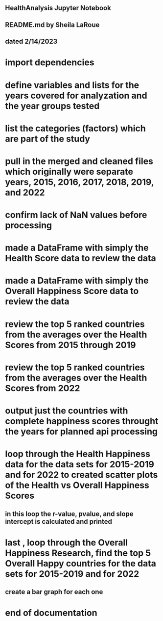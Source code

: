## HealthAnalysis Jupyter Notebook

## README.md by Sheila LaRoue

## dated 2/14/2023

# import dependencies

# define variables and lists for the years covered for analyzation and the year groups tested

# list the categories (factors) which are part of the study

# pull in the merged and cleaned files which originally were separate years, 2015, 2016, 2017, 2018, 2019, and 2022

# confirm lack of NaN values before processing

# made a DataFrame with simply the Health Score data to review the data

# made a DataFrame with simply the Overall Happiness Score data to review the data

# review the top 5 ranked countries from the averages over the Health Scores from 2015 through 2019

# review the top 5 ranked countries from the averages over the Health Scores from 2022

# output just the countries with complete happiness scores throught the years for planned api processing

# loop through the Health Happiness data for the data sets for 2015-2019 and for 2022 to created scatter plots of the Health vs Overall Happiness Scores

## in this loop the r-value, pvalue, and slope intercept is calculated and printed

# last , loop through the Overall Happiness Research, find the top 5 Overall Happy countries for the data sets for 2015-2019 and for 2022

## create a bar graph for each one

# end of documentation
